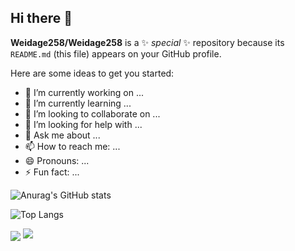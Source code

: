 ## Hi there 👋

**Weidage258/Weidage258** is a ✨ _special_ ✨ repository because its `README.md` (this file) appears on your GitHub profile.

Here are some ideas to get you started:

- 🔭 I’m currently working on ...
- 🌱 I’m currently learning ...
- 👯 I’m looking to collaborate on ...
- 🤔 I’m looking for help with ...
- 💬 Ask me about ...
- 📫 How to reach me: ...
- 😄 Pronouns: ...
- ⚡ Fun fact: ...

![Anurag's GitHub stats](https://github-readme-stats.vercel.app/api?username=Weidage258)

![Top Langs](https://github-readme-stats.vercel.app/api/top-langs/?username=Weidage258)

<img align="center" src="https://github-readme-stats.vercel.app/api/top-langs/?username={Weidage258}&theme=transparent&hide_border=true&layout=donut-vertical&langs_count=6" />


<img src="https://komarev.com/ghpvc/?username={Weidage258}&abbreviated=true" />

